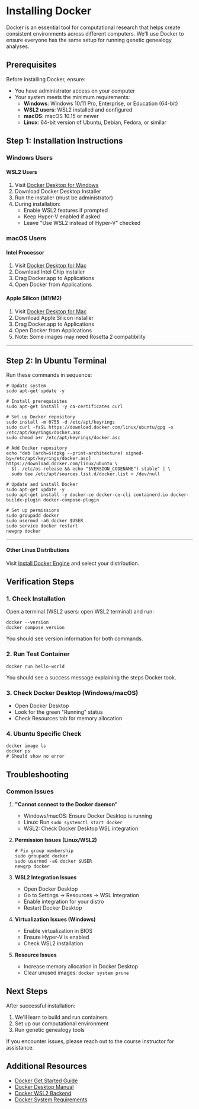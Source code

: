 # Installing Docker

Docker is an essential tool for computational research that helps create consistent environments across different computers. We'll use Docker to ensure everyone has the same setup for running genetic genealogy analyses.

## Prerequisites

Before installing Docker, ensure:
- You have administrator access on your computer
- Your system meets the minimum requirements:
  - **Windows**: Windows 10/11 Pro, Enterprise, or Education (64-bit)
  - **WSL2 users**: WSL2 installed and configured
  - **macOS**: macOS 10.15 or newer
  - **Linux**: 64-bit version of Ubuntu, Debian, Fedora, or similar

## Step 1: Installation Instructions

### Windows Users

#### WSL2 Users
1. Visit [Docker Desktop for Windows](https://docs.docker.com/desktop/install/windows-install/)
2. Download Docker Desktop Installer
3. Run the installer (must be administrator)
4. During installation:
   - Enable WSL2 features if prompted
   - Keep Hyper-V enabled if asked
   - Leave "Use WSL2 instead of Hyper-V" checked

### macOS Users

#### Intel Processor
1. Visit [Docker Desktop for Mac](https://docs.docker.com/desktop/install/mac-install/)
2. Download Intel Chip installer
3. Drag Docker.app to Applications
4. Open Docker from Applications

#### Apple Silicon (M1/M2)
1. Visit [Docker Desktop for Mac](https://docs.docker.com/desktop/install/mac-install/)
2. Download Apple Silicon installer
3. Drag Docker.app to Applications
4. Open Docker from Applications
5. Note: Some images may need Rosetta 2 compatibility


---
## Step 2: In Ubuntu Terminal
Run these commands in sequence:
```
# Update system
sudo apt-get update -y

# Install prerequisites
sudo apt-get install -y ca-certificates curl

# Set up Docker repository
sudo install -m 0755 -d /etc/apt/keyrings
sudo curl -fsSL https://download.docker.com/linux/ubuntu/gpg -o /etc/apt/keyrings/docker.asc
sudo chmod a+r /etc/apt/keyrings/docker.asc

# Add Docker repository
echo "deb [arch=$(dpkg --print-architecture) signed-by=/etc/apt/keyrings/docker.asc] https://download.docker.com/linux/ubuntu \
  $(. /etc/os-release && echo "$VERSION_CODENAME") stable" | \
  sudo tee /etc/apt/sources.list.d/docker.list > /dev/null

# Update and install Docker
sudo apt-get update -y
sudo apt-get install -y docker-ce docker-ce-cli containerd.io docker-buildx-plugin docker-compose-plugin

# Set up permissions
sudo groupadd docker
sudo usermod -aG docker $USER
sudo service docker restart
newgrp docker
```

---

#### Other Linux Distributions
Visit [Install Docker Engine](https://docs.docker.com/engine/install/) and select your distribution.

## Verification Steps

### 1. Check Installation
Open a terminal (WSL2 users: open WSL2 terminal) and run:
```
docker --version
docker compose version
```
You should see version information for both commands.

### 2. Run Test Container
```
docker run hello-world
```
You should see a success message explaining the steps Docker took.

### 3. Check Docker Desktop (Windows/macOS)
- Open Docker Desktop
- Look for the green "Running" status
- Check Resources tab for memory allocation

### 4. Ubuntu Specific Check

```
docker image ls
docker ps
# Should show no error
```

## Troubleshooting

### Common Issues

1. **"Cannot connect to the Docker daemon"**
   - Windows/macOS: Ensure Docker Desktop is running
   - Linux: Run `sudo systemctl start docker`
   - WSL2: Check Docker Desktop WSL integration

2. **Permission Issues (Linux/WSL2)**
   ```
   # Fix group membership
   sudo groupadd docker
   sudo usermod -aG docker $USER
   newgrp docker
   ```

3. **WSL2 Integration Issues**
   - Open Docker Desktop
   - Go to Settings → Resources → WSL Integration
   - Enable integration for your distro
   - Restart Docker Desktop

4. **Virtualization Issues (Windows)**
   - Enable virtualization in BIOS
   - Ensure Hyper-V is enabled
   - Check WSL2 installation

5. **Resource Issues**
   - Increase memory allocation in Docker Desktop
   - Clear unused images: `docker system prune`

## Next Steps

After successful installation:
1. We'll learn to build and run containers
2. Set up our computational environment
3. Run genetic genealogy tools

If you encounter issues, please reach out to the course instructor for assistance.

## Additional Resources

- [Docker Get Started Guide](https://docs.docker.com/get-started/)
- [Docker Desktop Manual](https://docs.docker.com/desktop/)
- [Docker WSL2 Backend](https://docs.docker.com/desktop/wsl/)
- [Docker System Requirements](https://docs.docker.com/desktop/install/windows-install/#system-requirements)
